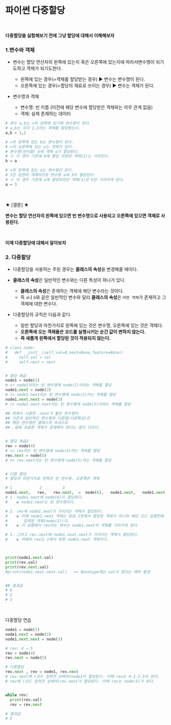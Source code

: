 # 파이썬 다중할당

​    

**다중할당을 실험해보기 전에 그냥 할당에 대해서 이해해보자**



### 1.변수와 객체

* 변수는 할당 연산자의 왼쪽에 있는지 혹은 오른쪽에 있는지에 따라서변수명이 되기도하고 객체가 되기도한다.
  * 왼쪽에 있는 경우(=객체를 할당받는 경우) ▶ 변수는 변수명이 된다. 
  * 오른쪽에 있는 경우(=할당의 재료로 쓰이는 경우) ▶ 변수는 객체가 된다.      



* 변수명과 객체
  * 변수명: 빈 이름 (이전에 해당 변수에 할당받은 객체와는 아무 관계 없음)
  * 객체: 실제 존재하는 데이터

```python
# 변수 a,b는 =의 왼쪽에 있기에 변수명이 된다.
# a,b는 각각 1,2라는 객체를 할당받는다.
a,b = 1,2

# =의 왼쪽에 있는 b는 변수명이 된다.
# =의 오른쪽에 있는 a는 객체가 된다.
# 변수명(빈이름) b에 객체 a가 할당된다. 
# ※ 이 경우 기존에 b에 할당 되었던 객체(2)는 사라진다. 
b = a

# =의 왼쪽에 있는 a는 변수명이 된다.
# 3은 당연히 객체이므로 변수명 a에 3이 할당된다.
# ※ 이 경우 기존에 a에 할당되었던 객체(1)은 b만 가리키게 된다.
a = 3
```

​      

★ [결론] ★ 

**변수는 할당 연산자의 왼쪽에 있으면 빈 변수명으로 사용되고 오른쪽에 있으면 객체로 사용된다.**      

​      



**이제 다중할당에 대해서 알아보자**



### 2. 다중할당

* 다중할당을 사용하는 주된 경우는 **클래스의 속성**을 변경해줄 때이다.
* **클래스의 속성**은 일반적인 변수와는 다른 특성이 하나가 있다.
  * **클래스의 속성**은 존재하는 객체에 해단 변수라는 것이다. 
  * 즉 `a`나 `b`와 같은 일반적인 변수와 달리 **클래스의 속성**은 `어떤 객체`가 존재하고 그 객체에 대한 변수다.



* 다중할당의 규칙은 다음과 같다.
  * 일반 할당과 마찬가지로 왼쪽에 있는 것은 변수명, 오른쪽에 있는 것은 객체다.
  * **오른쪽에 오는 객체들은 코드를 실행시키는 순간 값이 변하지 않는다.**
  * **즉 새롭게 왼쪽에서 할당된 것이 적용되지 않는다.** 

```python
# class node:
#   def __init__(self,val=0,next=None,feature=None):
#     self.val = val
#     self.next = next


# 할당 복습
node1 = node(1)
# >> node1이라는 빈 변수명에 node(1)이라는 객체를 할당
node1.next = node(2)
# >> node1.next라는 빈 변수명에 node(2)라는 객체를 할당
node1.next.next = node(3)
# >> node1.next.next라는 빈 변수명에 node(3)이라는 객체를 할당

## 위에서 사용한 .next가 붙은 변수명이 
## 기존의 일반적인 변수명과 다른점(다른특성)은
## 해당 변수명은 클래스의 속성으로 
## .앞에 유효한 객체가 존재해야 한다는 점이 다르다.


# 할당 복습2
rev = node(4)
# >> rev라는 빈 변수명에 node(4)라는 객체를 할당
rev.next = node(5)
# >> rev.next라는 빈 변수명에 node(5)라는 객체를 할당


# 다중 할당
# 할당과 마찬가지로 왼쪽은 빈 변수명, 오른쪽은 객체

# 1            2         3
node1.next,   rev,   rev.next,  =  node(6),   node1.next,   node1.next.next
# 1. node1.next에 node(6)이 할당된다. 
#    ▶ node1.next는 빈 변수명이다.

# 2. rev에 node1.next가 가리키는 객체가 할당된다.
#    ▶ 이때 node1.next 객체는 방금 1번에서 할당된 객체가 아니라 해당 코드 실행전에 
#       입력된 객체(node(2))다.
#    ▶ 이 상황에서 rev라는 변수는 node1.next의 객체를 가리키게 된다.

# 3. 그리고 rev.next에 node1.next.next가 가리키는 객체가 할당된다.
#    ▶ 이때의 rev는 1에서 바뀐 node1.next 객체이다. 



print(node1.next.val)
print(rev.val)
print(rev.next.val)
#print(node1.next.next.val)   >> Nonetype에는 val이 없다는 에러 발생


## 결과값
# 6
# 2
# 3
```

​     

다중할당 연습

```python
node1 = node(1)
node1.next = node(2)
node1.next.next = node(3)

# rev: 4 → 5
rev = node(4)
rev.next = node(5)

# 다중할당
rev.next , rev = node1, rev.next
# rev.next에 (코드 입력전 상태의)node1이 할당된다. 이때 rev는 4-1-2-3이 된다.
# rev에 (코드 입력전 상태의)rev.next가 할당된다. 이때 rev는 node(5)가 된다.


while rev:
  print(rev.val)
  rev = rev.next
    
# 결과값
# 5
```

